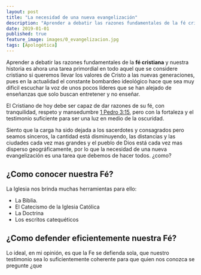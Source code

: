 ```yaml
---
layout: post
title: "La necesidad de una nueva evangelización"
description: "Aprender a debatir las razones fundamentales de la fé cristiana y nuestra historia es ahora una tarea primordial."
date: 2019-01-01
published: true
feature_image: images/0_evangelizacion.jpg
tags: [Apologética]
---
```


Aprender a debatir las razones fundamentales de la **fé cristiana** y nuestra historia es ahora una tarea primordial en todo aquel que se considere cristiano si queremos llevar los valores de Cristo a las nuevas generaciones, pues en la actualidad el constante bombardeo ideológico hace que sea muy dificil escuchar la voz de unos pocos líderes que se han alejado de enseñanzas que solo buscan entretener y no enseñar.

El Cristiano de hoy debe ser capaz de dar razones de su fé, con tranquilidad, respeto y mansedumbre [1 Pedro 3:15](https://www.bibliacatolica.com.br/la-biblia-de-jerusalen/i-pedro/3/), pero con la fortaleza y el testimonio suficiente para ser una luz en medio de la oscuridad.

<!--more-->

Siento que la carga ha sido dejada a los sacerdotes y consagrados pero seamos sinceros, la cantidad está disminuyendo, las distancias y las ciudades cada vez mas grandes y el pueblo de Dios está cada vez mas disperso geográficamente, por lo que la necesidad de una nueva evangelización es una tarea que debemos de hacer todos. ¿como?

## ¿Como conocer nuestra Fé?

La Iglesia nos brinda muchas herramientas para ello:

- La Biblia. 
- El Catecismo de la Iglesia Católica
- La Doctrina
- Los escritos catequéticos

## ¿Como defender eficientemente nuestra Fé?

Lo ideal, en mi opinión, es que la Fe se defienda sola, que nuestro testimonio sea lo suficientemente coherente para que quien nos conozca se pregunte ¿que 

